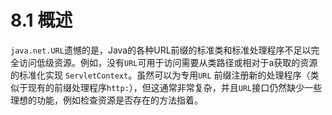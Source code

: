 # 8.1 概述

`java.net.URL`遗憾的是，Java的各种URL前缀的标准类和标准处理程序不足以完全访问低级资源。例如，没有`URL`可用于访问需要从类路径或相对于a获取的资源的标准化实现 `ServletContext`。虽然可以为专用`URL` 前缀注册新的处理程序（类似于现有的前缀处理程序`http:`），但这通常非常复杂，并且`URL`接口仍然缺少一些理想的功能，例如检查资源是否存在的方法指着。

